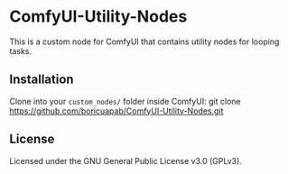 # ComfyUI-Utility-Nodes 
This is a custom node for ComfyUI that contains utility nodes for looping tasks. 
 
## Installation 
Clone into your `custom_nodes/` folder inside ComfyUI: 
git clone https://github.com/boricuapab/ComfyUI-Utility-Nodes.git 
 
## License 
Licensed under the GNU General Public License v3.0 (GPLv3). 
